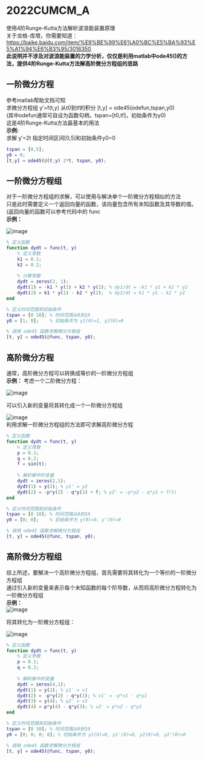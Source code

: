 # 2022CUMCM_A
使用4阶Runge-Kutta方法解析波浪能装置原理  
关于龙格-库塔，你需要知道：https://baike.baidu.com/item/%E9%BE%99%E6%A0%BC%E5%BA%93%E5%A1%94%E6%B3%95/3016350  
**此说明并不涉及对波浪能装置的力学分析，仅仅是利用matlab中ode45()的方法，提供4阶Runge-Kutta方法解高阶微分方程组的思路** 
## 一阶微分方程 
参考matlab帮助文档可知  
求微分方程组 y′=f(t,y) 从t0到tf的积分
[t,y] = ode45(odefun,tspan,y0)  
(其中odefun通常可自设为函数句柄，tspan=[t0,tf]，初始条件为y0)  
这是4阶Runge-Kutta方法最基本的用法  
**示例:**  
求解 y′=2t 指定时间区间[0,5]和初始条件y0=0  
```matlab
tspan = [0,5];  
y0 = 0;  
[t,y] = ode45(@(t,y) 2*t, tspan, y0);  
```
## 一阶微分方程组  
对于一阶微分方程组的求解，可以使用与解决单个一阶微分方程相似的方法  
只是此时需要定义一个返回向量的函数，该向量包含所有未知函数及其导数的值。(返回向量的函数可以参考代码中的 func    
**示例：**  
  
![image](https://github.com/Reachrich55/2022CUMCM_A/assets/91650052/f7f5e141-8226-4a6d-bab3-2d1678273bc3)  
```matlab
% 定义函数
function dydt = func(t, y)
    % 定义常数
    k1 = 0.1;
    k2 = 0.2;
    
    % 计算导数
    dydt = zeros(2, 1);
    dydt(1) = -k1 * y(1) + k2 * y(2); % dy1/dt = -k1 * y1 + k2 * y2
    dydt(2) = k1 * y(1) - k2 * y(2);  % dy2/dt = k1 * y1 - k2 * y2
end

% 定义时间范围和初始条件
tspan = [0 10]; % 时间范围从0到10
y0 = [1; 0];    % 初始条件为 y1(0)=1, y2(0)=0

% 调用 ode45 函数求解微分方程组
[t, y] = ode45(@func, tspan, y0);
```
## 高阶微分方程 
通常，高阶微分方程可以转换成等价的一阶微分方程组  
**示例：** 考虑一个二阶微分方程：  
  
![image](https://github.com/Reachrich55/2022CUMCM_A/assets/91650052/d936aa24-f693-43f3-ac99-41f98d1af29d)  
  
可以引入新的变量将其转化成一个一阶微分方程组  
  
![image](https://github.com/Reachrich55/2022CUMCM_A/assets/91650052/8d783615-db9f-462c-b8ec-34db8abfdbfe)  
利用求解一阶微分方程组的方法即可求解高阶微分方程  
```matlab
% 定义函数
function dydt = func(t, y)
    % 定义常数
    p = 0.1;
    q = 0.2;
    f = sin(t);
    
    % 解析解中的变量
    dydt = zeros(2,1);
    dydt(1) = y(2); % y1' = y2
    dydt(2) = -p*y(2) - q*y(1) + f; % y2' = -p*y2 - q*y1 + f(t)
end

% 定义时间范围和初始条件
tspan = [0 10]; % 时间范围从0到10
y0 = [0; 0];    % 初始条件为 y(0)=0, y'(0)=0

% 调用 ode45 函数求解微分方程组
[t, y] = ode45(@func, tspan, y0);
```
## 高阶微分方程组
综上所述，要解决一个高阶微分方程组，首先需要将其转化为一个等价的一阶微分方程组  
通过引入新的变量来表示每个未知函数的每个阶导数，从而将高阶微分方程转化为一阶微分方程组  
**示例：**  
![image](https://github.com/Reachrich55/2022CUMCM_A/assets/91650052/47152af5-3e1a-4f7a-91c1-f4997c5fb937)  
  
将其转化为一阶微分方程组：  
  
![image](https://github.com/Reachrich55/2022CUMCM_A/assets/91650052/8420b135-a35d-4bc9-90a3-ed8594ae39f7)  

```matlab
% 定义函数
function dydt = func(t, y)
    % 定义参数
    p = 0.1;
    q = 0.2;
    
    % 解析解中的变量
    dydt = zeros(4,1);
    dydt(1) = y(2); % y1' = v1
    dydt(2) = -p*y(2) - q*y(1); % v1' = -p*v1 - q*y1
    dydt(3) = y(4); % y2' = v2
    dydt(4) = p*y(4) - q*y(3); % v2' = p*v2 - q*y2
end

% 定义时间范围和初始条件
tspan = [0 10]; % 时间范围从0到10
y0 = [0; 0; 0; 0]; % 初始条件为 y1(0)=0, y1'(0)=0, y2(0)=0, y2'(0)=0

% 调用 ode45 函数求解微分方程组
[t, y] = ode45(@func, tspan, y0);
```
